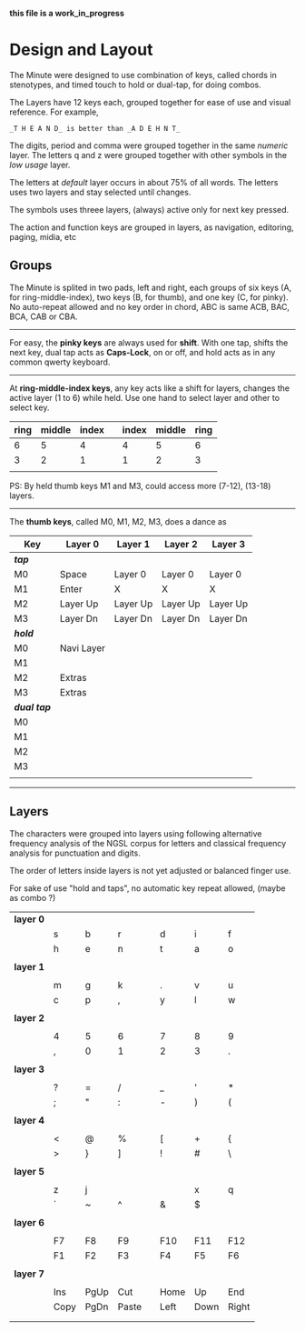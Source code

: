 __this file is a work_in_progress__
					
# Design and Layout

The Minute were designed to use combination of keys, called chords in stenotypes, and timed touch to hold or dual-tap, for doing combos.

The Layers have 12 keys each, grouped together for ease of use and visual reference. 
For example, 
	
 	_T H E A N D_ is better than _A D E H N T_

The digits, period and comma were grouped together in the same _numeric_ layer. The letters q and z were grouped together with other symbols in the _low usage_ layer.

The letters at _default_ layer occurs in about 75% of all words. The letters uses two layers and stay selected until changes.

The symbols uses threee layers, (always) active only for next key pressed. 

The action and function keys are grouped in layers, as navigation, editoring, paging, midia, etc

## Groups

The Minute is splited in two pads, left and right, each groups of six keys (A, for ring-middle-index), two keys (B, for thumb), and one key (C, for pinky). No auto-repeat allowed and no key order in chord, ABC is same ACB, BAC, BCA, CAB or CBA.

---

For easy, the **pinky keys** are always used for **shift**. With one tap, shifts the next key, dual tap acts as **Caps-Lock**, on or off, and hold acts as in any common qwerty keyboard. 

---

At **ring-middle-index keys**, any key acts like a shift for layers, changes the active layer (1 to 6) while held. Use one hand to select layer and other to select key.

| ring | middle | index || index | middle | ring |
| --- | --- | --- | --- |  --- | --- | --- |
| 6 | 5 | 4 || 4 | 5 | 6 |
| 3 | 2 | 1 || 1 | 2 | 3 |
| | | | | | |

PS: By held thumb keys M1 and M3, could access more (7-12), (13-18) layers.

---

The **thumb keys**, called M0, M1, M2, M3, does a dance as

| Key | Layer 0 | Layer 1 | Layer 2 | Layer 3 |
| --- | --- | --- | --- | --- |
| _**tap**_ | | | | | 
| M0 | Space | Layer 0 | Layer 0 | Layer 0 |
| M1 | Enter | X | X | X |
| M2 | Layer Up | Layer Up | Layer Up | Layer Up |
| M3 | Layer Dn | Layer Dn | Layer Dn | Layer Dn |
| _**hold**_ | | | | |
| M0 | Navi Layer | | |
| M1 |  | | |
| M2 | Extras | | |
| M3 | Extras | | |
| _**dual tap**_ | | | | |
| M0 |  | | |
| M1 |  | | |
| M2 | | | |
| M3 | | | |
| | | | | 

---

## Layers

The characters were grouped into layers using following alternative frequency analysis of the NGSL corpus for letters and classical frequency analysis for punctuation and digits.

The order of letters inside layers is not yet adjusted or balanced finger use.

For sake of use "hold and taps", no automatic key repeat allowed, (maybe as combo ?)

| | | | | | | | |
| --- | --- | --- | --- | --- | --- | --- | --- |
| **layer 0** | | | | | | | |
|| s | b | r || d | i | f |
|| h | e | n || t | a | o |
| | | | | | | | |
| **layer 1** | | | | | | | |
| | | | | | | | |
|| m | g | k || . | v | u |
|| c | p | , || y | l | w |
| | | | | | | | |
| **layer 2** | | | | | | | |
| | | | | | | | |
|| 4 | 5 | 6 || 7 | 8 | 9 |
|| , | 0 | 1 || 2 | 3 | . |
| | | | | | | | |
| **layer 3** | | | | | | | |
| | | | | | | | |
|| ? | = | / || _ | ' | * |
|| ; | " | : || - | ) | ( |
| | | | | | | | |
| **layer 4** | | | | | | | |
| | | | | | | | |
|| < | @ | % || [ | + | { |
|| > | } | ] || ! | # | \ |
| | | | | | | | |
| **layer 5** | | | | | | | |
| | | | | | | | |
|| z | j |  ||  | x | q |
|| ` | ~ | ^ || & | $ | | |
| | | | | | | | |
| **layer 6** | | | | | | | |
| | | | | | | | |
|| F7 | F8 | F9 || F10 | F11 | F12 |
|| F1 | F2 | F3 || F4 | F5 | F6 |
| | | | | | | | |
| **layer 7** | | | | | | | |
| | | | | | | | |
|| Ins | PgUp | Cut || Home | Up | End |
|| Copy | PgDn | Paste || Left | Down | Right |
| | | | | | | | |
|| | | | | | || | | | | | |

